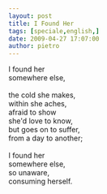 ```yaml
---
layout: post
title: I Found Her
tags: [speciale,english,]
date: 2009-04-27 17:07:00
author: pietro
---
```

I found her<br/>somewhere else,<br/><br/>the cold she makes,<br/>within she aches,<br/>afraid to show<br/>she'd love to know,<br/>but goes on to suffer,<br/>from a day to another;<br/><br/>I found her<br/>somewhere else,<br/>so unaware,<br/>consuming herself.
